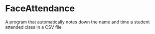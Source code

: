 # FaceAttendance
A program that automatically notes down the name and time a student attended class in a CSV file
